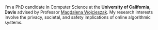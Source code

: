 I'm a PhD candidate in Computer Science at the **University of California, Davis** advised by Professor [Magdalena Wojcieszak](https://communication.ucdavis.edu/people/magdalena-wojcieszak). My research interests involve the privacy, societal, and safety implications of online algorithmic systems.